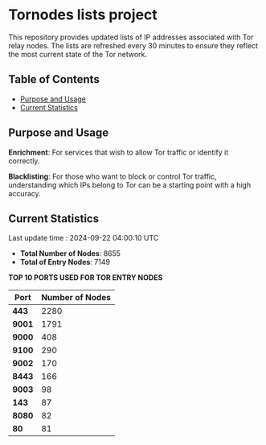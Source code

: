 # Tornodes lists project

This repository provides updated lists of IP addresses associated with Tor relay nodes. The lists are refreshed every 30 minutes to ensure they reflect the most current state of the Tor network.

## Table of Contents

- [Purpose and Usage](#purpose-and-usage)
- [Current Statistics](#current-statistics)


## Purpose and Usage

**Enrichment**: For services that wish to allow Tor traffic or identify it correctly.

**Blacklisting**: For those who want to block or control Tor traffic, understanding which IPs belong to Tor can be a starting point with a high accuracy.

## Current Statistics

Last update time : 2024-09-22 04:00:10 UTC

- **Total Number of Nodes**: 8655
- **Total of Entry Nodes**: 7149

**TOP 10 PORTS USED FOR TOR ENTRY NODES**

| **Port** | **Number of Nodes** |
|------|-----------------|
| **443**   | 2280  |
| **9001**   | 1791  |
| **9000**   | 408  |
| **9100**   | 290  |
| **9002**   | 170  |
| **8443**   | 166  |
| **9003**   | 98  |
| **143**   | 87  |
| **8080**   | 82  |
| **80**   | 81  |

